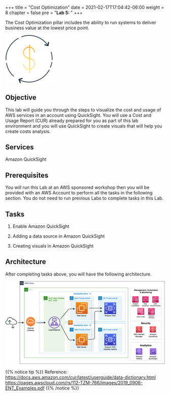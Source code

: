 +++
title = "Cost Optimization"
date = 2021-02-17T17:04:42-06:00
weight = 8
chapter = false
pre = "<b>Lab 5:  </b>"
+++

The Cost Optimization pillar includes the ability to run systems to deliver business value at the lowest price point.

<img src="images/cost.png" alt="drawing" width="150"/>

## Objective

This lab will guide you through the steps to visualize the cost and usage of AWS services in an account using QuickSight. You will use a Cost and Usage Report (CUR) already prepared for you as part of this lab environment and you will use QuickSight to create visuals that will help you create costs analysis.

## Services

Amazon QuickSight

## Prerequisites

You will run this Lab at an AWS sponsored workshop then you will be provided with an AWS Account to perform all the tasks in the following section. You do not need to run previous Labs to complete tasks in this Lab. 

## Tasks

1. Enable Amazon QuickSight

1. Adding a data source in Amazon QuickSight

1. Creating visuals in Amazon QuickSight

## Architecture

After completing tasks above, you will have the following architecture. 

<img src="images/target-up.png" alt="drawing" width="1200"/>

{{% notice tip %}}
Reference: https://docs.aws.amazon.com/cur/latest/userguide/data-dictionary.html
https://pages.awscloud.com/rs/112-TZM-766/images/2019_0906-ENT_Examples.pdf
{{% /notice %}}

